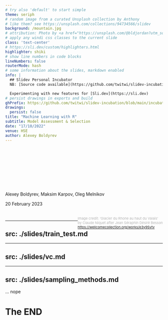 ```yaml
---
# try also 'default' to start simple
theme: seriph
# random image from a curated Unsplash collection by Anthony
# like them? see https://unsplash.com/collections/94734566/slidev
background: /mountain.jpg
# attribution: Photo by <a href="https://unsplash.com/@bldjordan?utm_source=unsplash&utm_medium=referral&utm_content=creditCopyText">Jordan Billard</a> on <a href="https://unsplash.com/s/photos/mont-blanc?utm_source=unsplash&utm_medium=referral&utm_content=creditCopyText">Unsplash</a>
# apply any windi css classes to the current slide
class: 'text-center'
# https://sli.dev/custom/highlighters.html
highlighter: shiki
# show line numbers in code blocks
lineNumbers: false
routerMode: hash
# some information about the slides, markdown enabled
info: |
  ## Slidev Personal Incubator
  NB: [Source code available](https://github.com/twitwi/slidev-incubation)

  Experimenting with new features for [Sli.dev](https://sli.dev)
# persist drawings in exports and build
ghPrefix: https://github.com/twitwi/slidev-incubation/blob/main/incubator/
drawings:
  persist: false
title: "Machine Learning with R"
subtitle: Model Assessment & Selection
date: "17/10/2022"
venue: HSE
author: Alexey Boldyrev
---
```


# <span v-html="$slidev.configs.title?.replaceAll(' ', '<br/>')"></span>
# <span v-html="$slidev.configs.subtitle?.replaceAll(' ', '<br/>')"></span>
<!-- <C>Non-Linear Regression</C> -->
<br/><br/><br/><br/><br/><br/>

Alexey Boldyrev, Maksim Karpov, Oleg Melnikov

20 February 2023

<div>
<br>
<!-- <span style="color:#b3b3b3ff; font-size: 11px; float: right;">Image credit: ‘The Mayflower at Sea’ by Granville Perkins, 1876.<br>
Wallach Division Picture Collection, The New York Public Library.
</span> -->
<span style="color:#b3b3b3ff; font-size: 11px; float: right;">Image credit: ‘Glacier du Rhone au haut du Valais’<br> by Claude Niquet after Jean Séraphin Désiré Besson<br>
<a href="https://wellcomecollection.org/works/e3y95vtv">https://wellcomecollection.org/works/e3y95vtv</a>
</span>
</div>


<style>
  :deep(footer) { padding-bottom: 3em !important; }
</style>

---
src: ./slides/train_test.md
---

---
src: ./slides/vc.md
---

---
src: ./slides/sampling_methods.md
---

... nope

# The END
